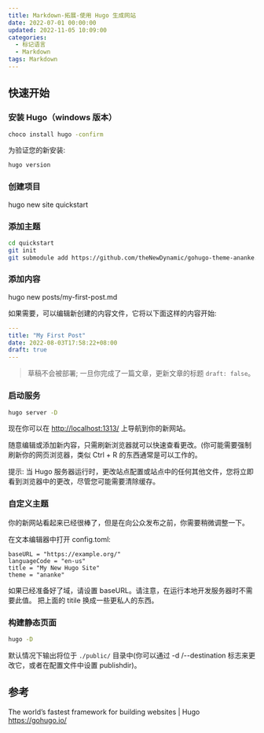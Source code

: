 ```yaml
---
title: Markdown-拓展-使用 Hugo 生成网站
date: 2022-07-01 00:00:00
updated: 2022-11-05 10:09:00
categories:
  - 标记语言
  - Markdown
tags: Markdown
---
```


## 快速开始

### 安装 Hugo（windows 版本）

```sh
choco install hugo -confirm
```

为验证您的新安装:

```sh
hugo version
```

### 创建项目

hugo new site quickstart

### 添加主题

```sh
cd quickstart
git init
git submodule add https://github.com/theNewDynamic/gohugo-theme-ananke.git themes/ananke
```

### 添加内容

hugo new posts/my-first-post.md

如果需要，可以编辑新创建的内容文件，它将以下面这样的内容开始:

```yml
---
title: "My First Post"
date: 2022-08-03T17:58:22+08:00
draft: true
---
```

> 草稿不会被部署; 一旦你完成了一篇文章，更新文章的标题 `draft: false`。

### 启动服务

```sh
hugo server -D
```

现在你可以在 <http://localhost:1313/> 上导航到你的新网站。

随意编辑或添加新内容，只需刷新浏览器就可以快速查看更改。(你可能需要强制刷新你的网页浏览器，类似 Ctrl + R 的东西通常是可以工作的。

提示: 当 Hugo 服务器运行时，更改站点配置或站点中的任何其他文件，您将立即看到浏览器中的更改，尽管您可能需要清除缓存。

<!-- more -->

### 自定义主题

你的新网站看起来已经很棒了，但是在向公众发布之前，你需要稍微调整一下。

在文本编辑器中打开 config.toml:

```text
baseURL = "https://example.org/"
languageCode = "en-us"
title = "My New Hugo Site"
theme = "ananke"
```

如果已经准备好了域，请设置 baseURL。请注意，在运行本地开发服务器时不需要此值。
把上面的 titile 换成一些更私人的东西。

### 构建静态页面

```sh
hugo -D
```

默认情况下输出将位于 `./public/` 目录中(你可以通过 -d /--destination 标志来更改它，或者在配置文件中设置 publishdir)。

## 参考

The world’s fastest framework for building websites | Hugo
<https://gohugo.io/>
